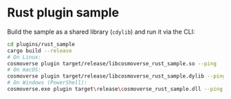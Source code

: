 
# Rust plugin sample
Build the sample as a shared library (`cdylib`) and run it via the CLI:

```bash
cd plugins/rust_sample
cargo build --release
# On Linux:
cosmoverse plugin target/release/libcosmoverse_rust_sample.so --ping
# On macOS:
cosmoverse plugin target/release/libcosmoverse_rust_sample.dylib --ping
# On Windows (PowerShell):
cosmoverse.exe plugin target\release\cosmoverse_rust_sample.dll --ping
```
